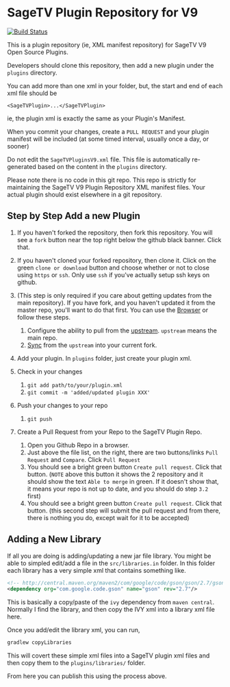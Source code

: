 # SageTV Plugin Repository for V9


[![Build Status](https://travis-ci.org/OpenSageTV/sagetv-plugin-repo.svg?branch=master)](https://travis-ci.org/OpenSageTV/sagetv-plugin-repo)

This is a plugin repository (ie, XML manifest repository) for SageTV V9 Open Source Plugins.

Developers should clone this repository, then add a new plugin under the `plugins` directory.

You can add more than one xml in your folder, but, the start and end of each xml file should be

`<SageTVPlugin>...</SageTVPlugin>`

ie, the plugin xml is exactly the same as your Plugin's Manifest.

When you commit your changes, create a `PULL REQUEST` and your plugin manifest will be included (at some timed interval, usually once a day, or sooner)

Do not edit the `SageTVPluginsV9.xml` file.  This file is automatically re-generated based on the content in the `plugins` directory.

Please note there is no code in this git repo.  This repo is strictly for maintaining the SageTV V9 Plugin Repository XML manifest files.  Your actual plugin should exist elsewhere in a git repository.

## Step by Step Add a new Plugin

1. If you haven't forked the repository, then fork this repository.  You will see a `fork` button near the top right below the github black banner.  Click that.

2. If you haven't cloned your forked repository, then clone it.  Click on the green `clone or download` button and choose whether or not to close using `https` or `ssh`.  Only use `ssh` if you've actually setup ssh keys on github.

3. (This step is only required if you care about getting updates from the main repository).  If you have fork, and you haven't updated it from the master repo, you'll want to do that first.  You can use the [Browser](https://github.com/KirstieJane/STEMMRoleModels/wiki/Syncing-your-fork-to-the-original-repository-via-the-browser) or follow these steps.
    1. Configure the ability to pull from the [upstream](https://help.github.com/articles/configuring-a-remote-for-a-fork/]).  `upstream` means the main repo.
    2. [Sync](https://help.github.com/articles/syncing-a-fork/) from the `upstream` into your current fork.
    
4. Add your plugin.  In `plugins` folder, just create your plugin xml.

5. Check in your changes
    1. `git add path/to/your/plugin.xml`
    2. `git commit -m 'added/updated plugin XXX'`
       
6. Push your changes to your repo
    1. `git push`
    
7. Create a Pull Request from your Repo to the SageTV Plugin Repo.
    1. Open you Github Repo in a browser.
    2. Just above the file list, on the right, there are two buttons/links `Pull Request` and `Compare`.  Click `Pull Request`
    3. You should see a bright green button `Create pull request`.  Click that button. (`NOTE` above this button it shows the 2 repository and it should show the text `Able to merge` in green.  If it doesn't show that, it means your repo is not up to date, and you should do step `3.2` first)
    4. You should see a bright green button `Create pull request`.  Click that button. (this second step will submit the pull request and from there, there is nothing you do, except wait for it to be accepted)    
 
## Adding a New Library
If all you are doing is adding/updating a new jar file library.  You might be able to simpled edit/add a file in the `src/libraries.in` folder.  In this folder each library has a very simple xml that contains something like.
```xml
<!-- http://central.maven.org/maven2/com/google/code/gson/gson/2.7/gson-2.7.jar -->
<dependency org="com.google.code.gson" name="gson" rev="2.7"/>
```

This is basically a copy/paste of the `ivy` dependency from `maven central`.  Normally I find the library, and then copy the IVY xml into a library xml file here.

Once you add/edit the library xml, you can run, 
```bash
gradlew copyLibraries
```

This will covert these simple xml files into a SageTV plugin xml files and then copy them to the `plugins/libraries/` folder.

From here you can publish this using the process above.
